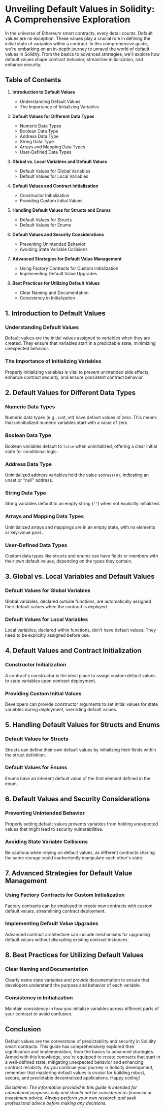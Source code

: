 # Unveiling Default Values in Solidity: A Comprehensive Exploration

In the universe of Ethereum smart contracts, every detail counts. Default values are no exception. These values play a crucial role in defining the initial state of variables within a contract. In this comprehensive guide, we're embarking on an in-depth journey to unravel the world of default values in Solidity. From the basics to advanced strategies, we'll explore how default values shape contract behavior, streamline initialization, and enhance security.

## Table of Contents

1. **Introduction to Default Values**
   - Understanding Default Values
   - The Importance of Initializing Variables

2. **Default Values for Different Data Types**
   - Numeric Data Types
   - Boolean Data Type
   - Address Data Type
   - String Data Type
   - Arrays and Mapping Data Types
   - User-Defined Data Types

3. **Global vs. Local Variables and Default Values**
   - Default Values for Global Variables
   - Default Values for Local Variables

4. **Default Values and Contract Initialization**
   - Constructor Initialization
   - Providing Custom Initial Values

5. **Handling Default Values for Structs and Enums**
   - Default Values for Structs
   - Default Values for Enums

6. **Default Values and Security Considerations**
   - Preventing Unintended Behavior
   - Avoiding State Variable Collisions

7. **Advanced Strategies for Default Value Management**
   - Using Factory Contracts for Custom Initialization
   - Implementing Default Value Upgrades

8. **Best Practices for Utilizing Default Values**
   - Clear Naming and Documentation
   - Consistency in Initialization

## 1. Introduction to Default Values

### Understanding Default Values

Default values are the initial values assigned to variables when they are created. They ensure that variables start in a predictable state, minimizing unexpected behavior.

### The Importance of Initializing Variables

Properly initializing variables is vital to prevent unintended side effects, enhance contract security, and ensure consistent contract behavior.

## 2. Default Values for Different Data Types

### Numeric Data Types

Numeric data types (e.g., uint, int) have default values of zero. This means that uninitialized numeric variables start with a value of zero.

### Boolean Data Type

Boolean variables default to `false` when uninitialized, offering a clear initial state for conditional logic.

### Address Data Type

Uninitialized address variables hold the value `address(0)`, indicating an unset or "null" address.

### String Data Type

String variables default to an empty string (`""`) when not explicitly initialized.

### Arrays and Mapping Data Types

Uninitialized arrays and mappings are in an empty state, with no elements or key-value pairs.

### User-Defined Data Types

Custom data types like structs and enums can have fields or members with their own default values, depending on the types they contain.

## 3. Global vs. Local Variables and Default Values

### Default Values for Global Variables

Global variables, declared outside functions, are automatically assigned their default values when the contract is deployed.

### Default Values for Local Variables

Local variables, declared within functions, don't have default values. They need to be explicitly assigned before use.

## 4. Default Values and Contract Initialization

### Constructor Initialization

A contract's constructor is the ideal place to assign custom default values to state variables upon contract deployment.

### Providing Custom Initial Values

Developers can provide constructor arguments to set initial values for state variables during deployment, overriding default values.

## 5. Handling Default Values for Structs and Enums

### Default Values for Structs

Structs can define their own default values by initializing their fields within the struct definition.

### Default Values for Enums

Enums have an inherent default value of the first element defined in the enum.

## 6. Default Values and Security Considerations

### Preventing Unintended Behavior

Properly setting default values prevents variables from holding unexpected values that might lead to security vulnerabilities.

### Avoiding State Variable Collisions

Be cautious when relying on default values, as different contracts sharing the same storage could inadvertently manipulate each other's state.

## 7. Advanced Strategies for Default Value Management

### Using Factory Contracts for Custom Initialization

Factory contracts can be employed to create new contracts with custom default values, streamlining contract deployment.

### Implementing Default Value Upgrades

Advanced contract architecture can include mechanisms for upgrading default values without disrupting existing contract instances.

## 8. Best Practices for Utilizing Default Values

### Clear Naming and Documentation

Clearly name state variables and provide documentation to ensure that developers understand the purpose and behavior of each variable.

### Consistency in Initialization

Maintain consistency in how you initialize variables across different parts of your contract to avoid confusion.

## Conclusion

Default values are the cornerstone of predictability and security in Solidity smart contracts. This guide has comprehensively explored their significance and implementation, from the basics to advanced strategies. Armed with this knowledge, you're equipped to create contracts that start in a well-defined state, mitigating unexpected behavior and enhancing contract reliability. As you continue your journey in Solidity development, remember that mastering default values is crucial for building robust, secure, and predictable decentralized applications. Happy coding!

*Disclaimer: The information provided in this guide is intended for educational purposes only and should not be considered as financial or investment advice. Always perform your own research and seek professional advice before making any decisions.*